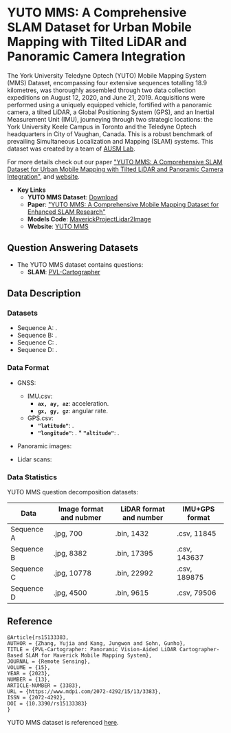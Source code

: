 # YUTO MMS: A Comprehensive SLAM Dataset for Urban Mobile Mapping with Tilted LiDAR and Panoramic Camera Integration

The York University Teledyne Optech (YUTO) Mobile Mapping System (MMS) Dataset, encompassing four extensive sequences totalling 18.9 kilometres, was thoroughly assembled through two data collection expeditions on August 12,
2020, and June 21, 2019. Acquisitions were performed using a uniquely equipped vehicle, fortified with a panoramic camera, a tilted LiDAR, a Global Positioning System (GPS), and an Inertial Measurement Unit (IMU), journeying through
two strategic locations: the York University Keele Campus in Toronto and the Teledyne Optech headquarters in City of Vaughan, Canada. This is a robust benchmark of prevailing Simultaneous Localization and Mapping (SLAM) systems. 
This dataset was created by a team of [AUSM Lab](https://gunhosohn.me/).

For more details check out our paper ["YUTO MMS: A Comprehensive SLAM Dataset for Urban Mobile Mapping with Tilted LiDAR and Panoramic Camera Integration"](https://arxiv.org/abs/2001.11770v1), and [website](https://ausmlab.github.io/yutomms/).


* **Key Links**
	* **YUTO MMS Dataset**: [Download](https://ausmlab.github.io/yutomms/download.html)
	* **Paper**: ["YUTO MMS: A Comprehensive Mobile Mapping Dataset for Enhanced SLAM Research"](https://www.researchgate.net/profile/Yujia-Zhang-29)
	* **Models Code**: [MaverickProjectLidar2Image](https://github.com/yujiazhang777/MaverickProjectLidar2Image)
	* **Website**: [YUTO MMS](https://ausmlab.github.io/yutomms/)


## Question Answering Datasets

* The YUTO MMS dataset contains questions: 
	* **SLAM**: [PVL-Cartographer](https://www.mdpi.com/2072-4292/15/13/3383)
	
## Data Description

### Datasets


* Sequence A: .
* Sequence B: .
* Sequence C: .
* Sequence D: .

### Data Format

* GNSS:
	* IMU.csv:
		* **``ax, ay, az``**: acceleration.
		* **``gx, gy, gz``**: angular rate.
	* GPS.csv:
		* **``"latitude"``**: .
		* **``"longitude"``**: .
                                * **``"altitude"``**: .

* Panoramic images:
* Lidar scans:
	

### Data Statistics

YUTO MMS question decomposition datasets:

| Data | Image format and nubmer | LiDAR format and number | IMU+GPS format |
|-----------|-------------------------|-------------------------|-------------------------|
| Sequence A | .jpg, 700     |     .bin, 1432      |    .csv, 11845    |
| Sequence B | .jpg, 8382    |    .bin, 17395     |     .csv, 143637    |
| Sequence C | .jpg, 10778  |    .bin, 22992     |     .csv,  189875  |
| Sequence D | .jpg, 4500     |    .bin, 9615       |   .csv, 79506    |


## Reference

```
@Article{rs15133383,
AUTHOR = {Zhang, Yujia and Kang, Jungwon and Sohn, Gunho},
TITLE = {PVL-Cartographer: Panoramic Vision-Aided LiDAR Cartographer-Based SLAM for Maverick Mobile Mapping System},
JOURNAL = {Remote Sensing},
VOLUME = {15},
YEAR = {2023},
NUMBER = {13},
ARTICLE-NUMBER = {3383},
URL = {https://www.mdpi.com/2072-4292/15/13/3383},
ISSN = {2072-4292},
DOI = {10.3390/rs15133383}
}
```

YUTO MMS dataset is referenced [here](https://www.researchgate.net/profile/Yujia-Zhang-29).  
